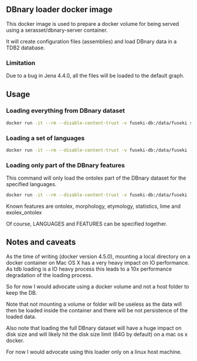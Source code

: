 ## DBnary loader docker image

This docker image is used to prepare a docker volume for being served using a 
serasset/dbnary-server container.

It will create configuration files (assemblies) and load DBnary data in a TDB2 database.

### Limitation 
Due to a bug in Jena 4.4.0, all the files will be loaded to the default graph.

## Usage

### Loading everything from DBnary dataset

```bash
docker run -it --rm --disable-content-trust -v fuseki-db:/data/fuseki serasset/dbnary-loader
```

### Loading a set of languages

```bash
docker run -it --rm --disable-content-trust -v fuseki-db:/data/fuseki -e LANGUAGES="ku" serasset/dbnary-loader
```

### Loading only part of the DBnary features

This command will only load the ontolex part of the DBnary dataset for the specified languages.

```bash
docker run -it --rm --disable-content-trust -v fuseki-db:/data/fuseki -e FEATURES="ontolex" serasset/dbnary-loader
```

Known features are ontolex, morphology, etymology, statistics, lime and exolex_ontolex

Of course, LANGUAGES and FEATURES can be specified together.

## Notes and caveats

As the time of writing (docker version 4.5.0), mounting a local directory on a docker container
on Mac OS X has a very heavy impact on IO performance. As tdb loading is a IO heavy process this 
leads to a 10x performance degradation of the loading process.

So for now I would advocate using a docker volume and not a host folder to keep the DB.

Note that not mounting a volume or folder will be useless as the data will then be loaded inside
the container and there will be not persistence of the loaded data.

Also note that loading the full DBnary dataset will have a huge impact on disk size and will likely 
hit the disk size limit (64G by default) on a mac os x docker.

For now I would advocate using this loader only on a linux host machine.